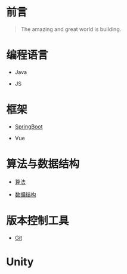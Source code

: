 # 前言

> The amazing and great world is building.

# 编程语言

* Java

* JS

# 框架

* [SpringBoot](/frame/SpringBoot.md)

* Vue

# 算法与数据结构

* [算法](/algorithm/)

* [数据结构](/data-structure/)

# 版本控制工具

* [Git](/git/)

# Unity